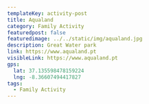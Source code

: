 ```yaml
---
templateKey: activity-post
title: Aqualand
category: Family Activity
featuredpost: false
featuredimage: ../../static/img/aqualand.jpg
description: Great Water park
link: https://www.aqualand.pt
visibleLink: https://www.aqualand.pt
gps:
  lat: 37.135598478159224
  lng: -8.36607494417827
tags:
  - Family Activity
---
```



